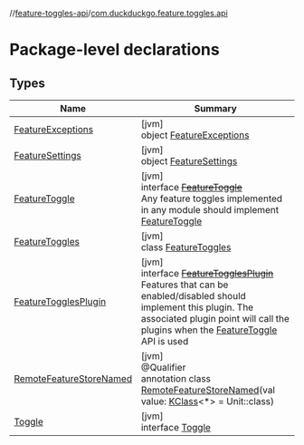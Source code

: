//[feature-toggles-api](../../index.md)/[com.duckduckgo.feature.toggles.api](index.md)

# Package-level declarations

## Types

| Name | Summary |
|---|---|
| [FeatureExceptions](-feature-exceptions/index.md) | [jvm]<br>object [FeatureExceptions](-feature-exceptions/index.md) |
| [FeatureSettings](-feature-settings/index.md) | [jvm]<br>object [FeatureSettings](-feature-settings/index.md) |
| [FeatureToggle](-feature-toggle/index.md) | [jvm]<br>interface [~~FeatureToggle~~](-feature-toggle/index.md)<br>Any feature toggles implemented in any module should implement [FeatureToggle](-feature-toggle/index.md) |
| [FeatureToggles](-feature-toggles/index.md) | [jvm]<br>class [FeatureToggles](-feature-toggles/index.md) |
| [FeatureTogglesPlugin](-feature-toggles-plugin/index.md) | [jvm]<br>interface [~~FeatureTogglesPlugin~~](-feature-toggles-plugin/index.md)<br>Features that can be enabled/disabled should implement this plugin. The associated plugin point will call the plugins when the [FeatureToggle](-feature-toggle/index.md) API is used |
| [RemoteFeatureStoreNamed](-remote-feature-store-named/index.md) | [jvm]<br>@Qualifier<br>annotation class [RemoteFeatureStoreNamed](-remote-feature-store-named/index.md)(val value: [KClass](https://kotlinlang.org/api/latest/jvm/stdlib/kotlin.reflect/-k-class/index.html)&lt;*&gt; = Unit::class) |
| [Toggle](-toggle/index.md) | [jvm]<br>interface [Toggle](-toggle/index.md) |
